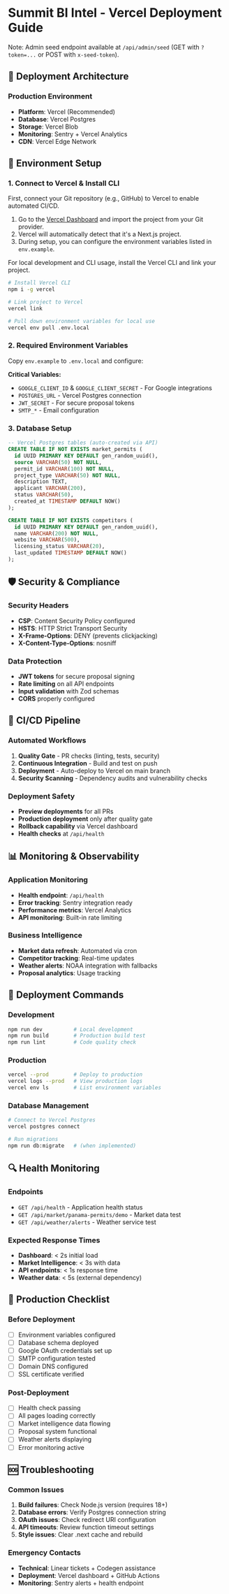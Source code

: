 # Summit BI Intel - Vercel Deployment Guide

Note: Admin seed endpoint available at `/api/admin/seed` (GET with `?token=...` or POST with `x-seed-token`).

## 🚀 Deployment Architecture

### Production Environment
- **Platform**: Vercel (Recommended)
- **Database**: Vercel Postgres
- **Storage**: Vercel Blob
- **Monitoring**: Sentry + Vercel Analytics
- **CDN**: Vercel Edge Network

## 🔧 Environment Setup

### 1. Connect to Vercel & Install CLI
First, connect your Git repository (e.g., GitHub) to Vercel to enable automated CI/CD.

1.  Go to the [Vercel Dashboard](https://vercel.com/new) and import the project from your Git provider.
2.  Vercel will automatically detect that it's a Next.js project.
3.  During setup, you can configure the environment variables listed in `env.example`.

For local development and CLI usage, install the Vercel CLI and link your project.
```bash
# Install Vercel CLI
npm i -g vercel

# Link project to Vercel
vercel link

# Pull down environment variables for local use
vercel env pull .env.local
```

### 2. Required Environment Variables
Copy `env.example` to `.env.local` and configure:

**Critical Variables:**
- `GOOGLE_CLIENT_ID` & `GOOGLE_CLIENT_SECRET` - For Google integrations
- `POSTGRES_URL` - Vercel Postgres connection
- `JWT_SECRET` - For secure proposal tokens
- `SMTP_*` - Email configuration

### 3. Database Setup
```sql
-- Vercel Postgres tables (auto-created via API)
CREATE TABLE IF NOT EXISTS market_permits (
  id UUID PRIMARY KEY DEFAULT gen_random_uuid(),
  source VARCHAR(50) NOT NULL,
  permit_id VARCHAR(100) NOT NULL,
  project_type VARCHAR(50) NOT NULL,
  description TEXT,
  applicant VARCHAR(200),
  status VARCHAR(50),
  created_at TIMESTAMP DEFAULT NOW()
);

CREATE TABLE IF NOT EXISTS competitors (
  id UUID PRIMARY KEY DEFAULT gen_random_uuid(),
  name VARCHAR(200) NOT NULL,
  website VARCHAR(500),
  licensing_status VARCHAR(20),
  last_updated TIMESTAMP DEFAULT NOW()
);
```

## 🛡️ Security & Compliance

### Security Headers
- **CSP**: Content Security Policy configured
- **HSTS**: HTTP Strict Transport Security
- **X-Frame-Options**: DENY (prevents clickjacking)
- **X-Content-Type-Options**: nosniff

### Data Protection
- **JWT tokens** for secure proposal signing
- **Rate limiting** on all API endpoints
- **Input validation** with Zod schemas
- **CORS** properly configured

## 🔄 CI/CD Pipeline

### Automated Workflows
1. **Quality Gate** - PR checks (linting, tests, security)
2. **Continuous Integration** - Build and test on push
3. **Deployment** - Auto-deploy to Vercel on main branch
4. **Security Scanning** - Dependency audits and vulnerability checks

### Deployment Safety
- **Preview deployments** for all PRs
- **Production deployment** only after quality gate
- **Rollback capability** via Vercel dashboard
- **Health checks** at `/api/health`

## 📊 Monitoring & Observability

### Application Monitoring
- **Health endpoint**: `/api/health`
- **Error tracking**: Sentry integration ready
- **Performance metrics**: Vercel Analytics
- **API monitoring**: Built-in rate limiting

### Business Intelligence
- **Market data refresh**: Automated via cron
- **Competitor tracking**: Real-time updates
- **Weather alerts**: NOAA integration with fallbacks
- **Proposal analytics**: Usage tracking

## 🚀 Deployment Commands

### Development
```bash
npm run dev          # Local development
npm run build        # Production build test
npm run lint         # Code quality check
```

### Production
```bash
vercel --prod        # Deploy to production
vercel logs --prod   # View production logs
vercel env ls        # List environment variables
```

### Database Management
```bash
# Connect to Vercel Postgres
vercel postgres connect

# Run migrations
npm run db:migrate   # (when implemented)
```

## 🔍 Health Monitoring

### Endpoints
- `GET /api/health` - Application health status
- `GET /api/market/panama-permits/demo` - Market data test
- `GET /api/weather/alerts` - Weather service test

### Expected Response Times
- **Dashboard**: < 2s initial load
- **Market Intelligence**: < 3s with data
- **API endpoints**: < 1s response time
- **Weather data**: < 5s (external dependency)

## 🎯 Production Checklist

### Before Deployment
- [ ] Environment variables configured
- [ ] Database schema deployed
- [ ] Google OAuth credentials set up
- [ ] SMTP configuration tested
- [ ] Domain DNS configured
- [ ] SSL certificate verified

### Post-Deployment
- [ ] Health check passing
- [ ] All pages loading correctly
- [ ] Market intelligence data flowing
- [ ] Proposal system functional
- [ ] Weather alerts displaying
- [ ] Error monitoring active

## 🆘 Troubleshooting

### Common Issues
1. **Build failures**: Check Node.js version (requires 18+)
2. **Database errors**: Verify Postgres connection string
3. **OAuth issues**: Check redirect URI configuration
4. **API timeouts**: Review function timeout settings
5. **Style issues**: Clear .next cache and rebuild

### Emergency Contacts
- **Technical**: Linear tickets + Codegen assistance
- **Deployment**: Vercel dashboard + GitHub Actions
- **Monitoring**: Sentry alerts + health endpoint
